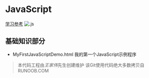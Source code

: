 # JavaScript
[学习参考](http://www.runoob.com/js/js-tutorial.html)
![.js](http://img.25pp.com/uploadfile/soft/images/2014/1231/20141231020916637.jpg)


## 基础知识部分
* MyFirstJavaScriptDemo.html 我的第一个JavaScript示例程序


> 本代码工程由*王家伟*先生创建维护
> 该Git使用代码绝大多数拷贝自RUNOOB.COM
